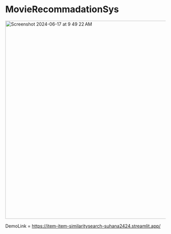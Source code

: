 # MovieRecommadationSys
<img width="623" alt="Screenshot 2024-06-17 at 9 49 22 AM" src="https://github.com/Suhana2424/MovieRecommadationSys/assets/165405660/ff32df18-b4a1-4941-8dd8-e9b96df97a69">


DemoLink = https://item-item-similaritysearch-suhana2424.streamlit.app/
